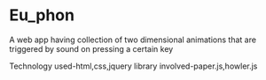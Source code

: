 # Eu_phon
A web app having collection of two dimensional animations that are triggered by sound on pressing a certain key 

Technology used-html,css,jquery
library involved-paper.js,howler.js

